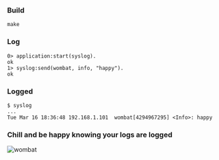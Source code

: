 ### Build

    make
    
### Log

    0> application:start(syslog).
    ok
    1> syslog:send(wombat, info, "happy").
    ok
    
### Logged

    $ syslog
    ...
    Tue Mar 16 18:36:48 192.168.1.101  wombat[4294967295] <Info>: happy

### Chill and be happy knowing your logs are logged

![wombat](http://neatorama.cachefly.net/images/uploads/2007/05/450_happywombat.jpg)